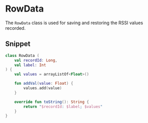 # RowData

The `RowData` class is used for saving and restoring the RSSI values recorded.

## Snippet

```kt
class RowData (
	val recordId: Long,
	val label: Int
) {
	val values = arrayListOf<Float>()

	fun addVal(value: Float) {
		values.add(value)
	}

	override fun toString(): String {
		return "$recordId: $label; $values"
	}
}
```